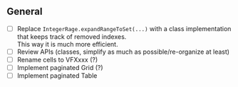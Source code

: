 ## General

- [ ] Replace `IntegerRage.expandRangeToSet(...)` with a class implementation that keeps track of removed indexes.  
  This way it is much more efficient.
- [ ] Review APIs (classes, simplify as much as possible/re-organize at least)
- [ ] Rename cells to VFXxxx (?)
- [ ] Implement paginated Grid (?)
- [ ] Implement paginated Table